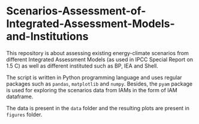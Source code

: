 # Scenarios-Assessment-of-Integrated-Assessment-Models-and-Institutions
This repository is about assessing existing energy-climate scenarios from different Integrated Assessment Models (as used in IPCC Special Report on 1.5 C) as well as different instituted such as BP, IEA and Shell.

The script is written in Python programming language and uses regular packages such as ```pandas```, ```matplotlib``` and ```numpy```. Besides, the ```pyam``` package is used for exploring the scenarios data from IAMs in the form of IAM dataframe. 

The data is present in the ```data``` folder and the resulting plots are present in ```figures``` folder.
